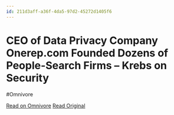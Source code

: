 ```yaml
---
id: 211d3aff-a36f-4da5-97d2-45272d1405f6
---
```


# CEO of Data Privacy Company Onerep.com Founded Dozens of People-Search Firms – Krebs on Security
#Omnivore

[Read on Omnivore](https://omnivore.app/me/https-krebsonsecurity-com-2024-03-ceo-of-data-privacy-company-on-18e5238842b)
[Read Original](https://krebsonsecurity.com/2024/03/ceo-of-data-privacy-company-onerep-com-founded-dozens-of-people-search-firms/)

